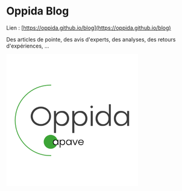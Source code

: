 # Oppida Blog


Lien :  [https://oppida.github.io/blog](https://oppida.github.io/blog)

Des articles de pointe, des avis d'experts, des analyses, des retours d'expériences, ...

<img src="assets/LOGO.jpg" width="350" height="350" />
